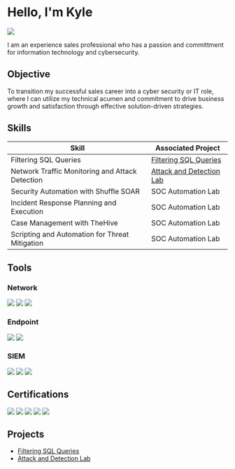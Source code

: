 # Hello, I'm Kyle
<a href="https://linkedin.com/in/kyle-bell-983251238"><img src="https://img.shields.io/badge/-LinkedIn-0072b1?&style=for-the-badge&logo=linkedin&logoColor=white" /></a>

I am an experience sales professional who has a passion and committment for information technology and cybersecurity.

## Objective

To transition my successful sales career into a cyber security or IT role, where I can utilize my technical acumen and commitment to drive business growth and satisfaction through effective solution-driven strategies.

## Skills

| Skill                                         | Associated Project         |
|-----------------------------------------------|----------------------------|
| Filtering SQL Queries          | <a href="https://github.com/KylePBell/Filtering-SQL-Queries/tree/main">Filtering SQL Queries</a>|
| Network Traffic Monitoring and Attack Detection | <a href="https://github.com/KylePBell/Network-Attack-Detection-and-Defense/tree/main">Attack and Detection Lab</a>|
| Security Automation with Shuffle SOAR         | SOC Automation Lab|
| Incident Response Planning and Execution      | SOC Automation Lab|
| Case Management with TheHive                  | SOC Automation Lab|
| Scripting and Automation for Threat Mitigation | SOC Automation Lab|

## Tools

### Network
<div>
    <img src="https://img.shields.io/badge/-Wireshark-1679A7?&style=for-the-badge&logo=Wireshark&logoColor=white" />
    <img src="https://img.shields.io/badge/-Suricata-EF3B2D?&style=for-the-badge&logo=Suricata&logoColor=white" />
    <img src="https://img.shields.io/badge/-Zeek-777BB4?&style=for-the-badge&logo=Zeek&logoColor=white" />
</div>

### Endpoint
<div>
    <img src="https://img.shields.io/badge/-Microsoft_Defender_for_Endpoint-00A4EF?&style=for-the-badge&logo=Microsoft&logoColor=white" />
    <img src="https://img.shields.io/badge/-Velociraptor-4B275F?&style=for-the-badge&logo=Velociraptor&logoColor=white" />
</div>

### SIEM
<div>
    <img src="https://img.shields.io/badge/-Microsoft_Sentinel-0078D4?&style=for-the-badge&logo=Microsoft&logoColor=white" />
    <img src="https://img.shields.io/badge/-Splunk-000000?&style=for-the-badge&logo=Splunk&logoColor=white" />
    <img src="https://img.shields.io/badge/-Elastic-005571?&style=for-the-badge&logo=Elastic&logoColor=white" />
</div>

## Certifications
<div>
<img src="https://img.shields.io/badge/-Google%20Cyber%20Security%20Certificate-blue?style=for-the-badge&logo=google&logoColor=white" />

<img src="https://img.shields.io/badge/-Network%2B-007ACC?&style=for-the-badge&logo=CompTIA&logoColor=white" />
<img src="https://img.shields.io/badge/-A%2B-4D4D4D?&style=for-the-badge&logo=CompTIA&logoColor=white" />
<img src="https://img.shields.io/badge/-CDSA-006400?&style=for-the-badge&logoColor=white" />
<img src="https://img.shields.io/badge/-CCD-000080?&style=for-the-badge&logoColor=white" />
</div>

## Projects
- <a href="https://github.com/KylePBell/Filtering-SQL-Queries/tree/main">Filtering SQL Queries</a>
- <a href="https://github.com/KylePBell/Network-Attack-Detection-and-Defense/tree/main">Attack and Detection Lab</a>
